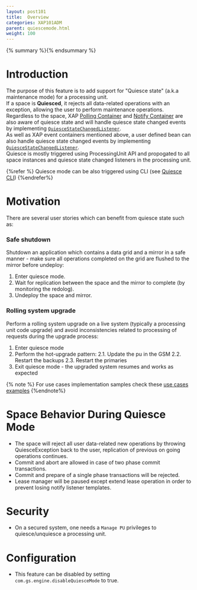 ```yaml
---
layout: post101
title:  Overview
categories: XAP101ADM
parent: quiescemode.html
weight: 100
---
```


{% summary %}{% endsummary %}

# Introduction

The purpose of this feature is to add support for "Quiesce state" (a.k.a maintenance mode) for a processing unit.<br> If a space is **Quiesced**, it rejects all data-related operations with an exception, allowing the user to perform maintenance operations. <br>
Regardless to the space, XAP [Polling Container]({%currentjavaurl%}/polling-container.html) and [Notify Container]({%currentjavaurl%}/notify-container.html) are also aware of quiesce state and will handle quiesce state changed events by implementing [`QuiesceStateChangedListener`](./quiesce-pu-api.html#quiesce-state-changed-listener). <br>
As well as XAP event containers mentioned above, a user defined bean can also handle quiesce state changed events by implementing [`QuiesceStateChangedListener`](./quiesce-pu-api.html#quiesce-state-changed-listener). <br>
Quiesce is mostly triggered using ProcessingUnit API and propogated to all space instances and quiesce state changed listeners in the processing unit. <br>

{%refer %}
Quiesce mode can be also triggered using CLI (see [Quiesce CLI](./administration-tools.html))
{%endrefer%}



# Motivation

There are several user stories which can benefit from quiesce state such as:

### Safe shutdown

Shutdown an application which contains a data grid and a mirror in a safe manner - make sure all operations completed on the grid are flushed to the mirror before undeploy:
  
1. Enter quiesce mode.
1. Wait for replication between the space and the mirror to complete (by monitoring the redolog).
1. Undeploy the space and mirror.

### Rolling system upgrade

Perform a rolling system upgrade on a live system (typically a processing unit code upgrade) and avoid inconsistencies related to processing of requests during the upgrade process:

1. Enter quiesce mode
2. Perform the hot-upgrade pattern:
2.1.   Update the pu in the GSM
2.2.  Restart the backups
2.3. Restart the primaries
3. Exit quiesce mode - the upgraded system resumes and works as expected

{% note %}
For use cases implementation samples check these [use cases examples](./quiesce-pu-api.html#use-cases-examples)
{%endnote%}

# Space Behavior During Quiesce Mode
- The space will reject all user data-related new operations by throwing QuiesceException back to the user, replication of previous on going operations continues.
- Commit and abort are allowed in case of two phase commit transactions.
- Commit and prepare of a single phase transactions will be rejected.
- Lease manager will be paused except extend lease operation in order to prevent losing notify listener templates.

# Security
- On a secured system, one needs a `Manage PU` privileges to quiesce/unquiesce a processing unit.

# Configuration
- This feature can be disabled by setting `com.gs.engine.disableQuiesceMode` to true.
